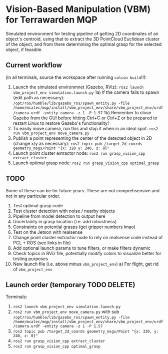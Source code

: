 # Vision-Based Manipulation (VBM) for Terrawarden MQP
Simulated environment for testing pipeline of getting 2D coordinates of an object's centroid, using that to extract the 3D PointCloud Euclidean cluster of the object, and from there determining the optimal grasp for the selected object, if feasible.

## Current workflow 
(in all terminals, source the workspace after running `colcon build`!!):
1) Launch the simulated environmnet (Gazebo, RViz): `ros2 launch vbm_project_env simulation.launch.py`
    1a) If the camera fails to spawn (edit path as necessary): `/opt/ros/humble/lib/gazebo_ros/spawn_entity.py -file /home/mcalec/mqp/install/vbm_project_env/share/vbm_project_env/urdf/camera.urdf -entity camera -z 1 -P 1.57`
    1b) Remember to close Gazebo from the GUI before hitting Ctrl+C or Ctrl+Z or be prepared to restart Linux to restore Gazebo's functionality!
2) To easily move camera, run this and stop it when in an ideal spot: `ros2 run vbm_project_env move_camera.py`
3) Publish a point representing the center of the detected object in 2D (change x/y as necessary): `ros2 topic pub /target_2d_coords geometry_msgs/Point "{x: 320 y: 240, z: 0}"`
4) Launch point cluster extractor node: `ros2 run grasp_vision_cpp extract_cluster`
5) Launch optimal grasp node: `ros2 run grasp_vision_cpp optimal_grasp`

## TODO
Some of these can be for future years. These are not comprehsensive and not in any particular order. 
1) Test optimal grasp code
2) Test cluster detection with noise / nearby objects
3) Pipeline from model detection to output here
4) Uncertainty in grasp location (i.e. add robustness)
5) Constraints on potential grasps (get gripper numbers lmao)
6) Test on the Jetson with realsense
7) Change point cluster extractor node to rely on realsense code instead of PCL + ROS (see links in file)
8) Add optional launch params to tune filters, or make filters dynamic
9) Check topics in RViz file, potentially modify colors to visualize better for testing purposes
10) New launch file (i.e. above minus `vbm_project_env`)
    a) For flight, get rid of `vbm_project_env`

## Launch order (temporary TODO DELETE)
Terminals:
1. `ros2 launch vbm_project_env simulation.launch.py`
2. `ros2 run vbm_project_env move_camera.py` with sub `/opt/ros/humble/lib/gazebo_ros/spawn_entity.py -file /home/mcalec/mqp/install/vbm_project_env/share/vbm_project_env/urdf/camera.urdf -entity camera -z 1 -P 1.57`
3. `ros2 topic pub /target_2d_coords geometry_msgs/Point "{x: 320, y: 240, z: 0}"`
4. `ros2 run grasp_vision_cpp extract_cluster`
5. `ros2 run grasp_vision_cpp optimal_grasp`